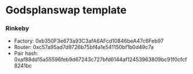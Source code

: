 # Godsplanswap template

### Rinkeby

- Factory: 0xb350F3e673a93C3afA6AFcd10846beA47c6Feb97
- Router: 0xc57a95ad7d9726b75bf4a1e541150bf1b0d49c7a
- Pair hash: 0xaf88dd15a55596feb9d67243c727bfd6144af12453963809bc91f0cfcf8241bc
